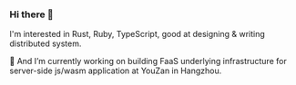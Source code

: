### Hi there 👋

I'm interested in Rust, Ruby, TypeScript, good at designing & writing distributed system.

🔭 And I’m currently working on building FaaS underlying infrastructure for server-side js/wasm application at YouZan in Hangzhou.
